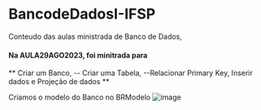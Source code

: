 # BancodeDadosI-IFSP
Conteudo das aulas ministrada de Banco de Dados, 



#### Na AULA29AGO2023, foi minitrada para
** Criar um Banco, 
-- Criar uma Tabela, 
--Relacionar Primary Key, 
Inserir dados e Projeção de dados **

Criamos o modelo do Banco no BRModelo
![image](https://github.com/GabrielAlvesGit/BancodeDadosI-IFSP/assets/102634725/d3ab198a-bfc3-4d1f-a52f-218289b12716)

